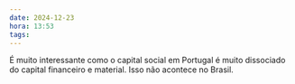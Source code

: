 ```yaml
---
date: 2024-12-23
hora: 13:53
tags:
---
```



É muito interessante como o capital social em Portugal é muito dissociado do capital financeiro e material. Isso não acontece no Brasil.


